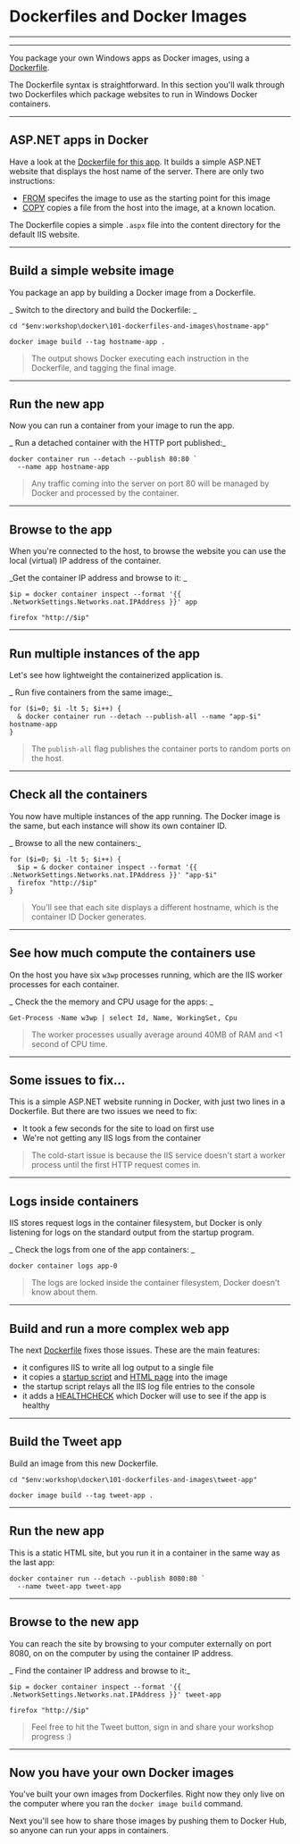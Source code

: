 ﻿# Dockerfiles and Docker Images

---

<section data-background-image="/img/101/Slide2.png">

---

You package your own Windows apps as Docker images, using a [Dockerfile](https://docs.docker.com/engine/reference/builder/). 

The Dockerfile syntax is straightforward. In this section you'll walk through two Dockerfiles which package websites to run in Windows Docker containers. 

---

## ASP.NET apps in Docker

Have a look at the [Dockerfile for this app](https://github.com/sixeyed/docker-windows-workshop/blob/master/docker/101-dockerfiles-and-images/hostname-app/Dockerfile). It builds a simple ASP.NET website that displays the host name of the server. There are only two instructions:

- [FROM](https://docs.docker.com/engine/reference/builder/#from) specifes the image to use as the starting point for this image
- [COPY](https://docs.docker.com/engine/reference/builder/#copy) copies a file from the host into the image, at a known location.

The Dockerfile copies a simple `.aspx` file into the content directory for the default IIS website. 

---

## Build a simple website image

You package an app by building a Docker image from a Dockerfile.

_ Switch to the directory and build the Dockerfile: _

```
cd "$env:workshop\docker\101-dockerfiles-and-images\hostname-app"

docker image build --tag hostname-app .
```

> The output shows Docker executing each instruction in the Dockerfile, and tagging the final image.

---

## Run the new app

Now you can run a container from your image to run the app.

_ Run a detached container with the HTTP port published:_

```
docker container run --detach --publish 80:80 `
  --name app hostname-app
```

> Any traffic coming into the server on port 80 will be managed by Docker and processed by the container.

---

## Browse to the app

When you're connected to the host, to browse the website you can use the local (virtual) IP address of the container.

_Get the container IP address and browse to it: _

```
$ip = docker container inspect --format '{{ .NetworkSettings.Networks.nat.IPAddress }}' app

firefox "http://$ip"
```

---

## Run multiple instances of the app

Let's see how lightweight the containerized application is. 

_ Run five containers from the same image:_

```
for ($i=0; $i -lt 5; $i++) {
  & docker container run --detach --publish-all --name "app-$i" hostname-app
}
```

> The `publish-all` flag publishes the container ports to random ports on the host. 

---

## Check all the containers

You now have multiple instances of the app running. The Docker image is the same, but each instance will show its own container ID.

_ Browse to all the new containers:_

```
for ($i=0; $i -lt 5; $i++) {
  $ip = & docker container inspect --format '{{ .NetworkSettings.Networks.nat.IPAddress }}' "app-$i"
  firefox "http://$ip"
}
```

> You'll see that each site displays a different hostname, which is the container ID Docker generates. 

---

## See how much compute the containers use

On the host you have six `w3wp` processes running, which are the IIS worker processes for each container.  

_ Check the the memory and CPU usage for the apps: _

```
Get-Process -Name w3wp | select Id, Name, WorkingSet, Cpu
```

> The worker processes usually average around 40MB of RAM and <1 second of CPU time.

---

## Some issues to fix...

This is a simple ASP.NET website running in Docker, with just two lines in a Dockerfile. But there are two issues we need to fix:

- It took a few seconds for the site to load on first use
- We're not getting any IIS logs from the container

> The cold-start issue is because the IIS service doesn't start a worker process until the first HTTP request comes in.

---

## Logs inside containers

IIS stores request logs in the container filesystem, but Docker is only listening for logs on the standard output from the startup program.

_ Check the logs from one of the app containers: _    

```
docker container logs app-0
```

> The logs are locked inside the container filesystem, Docker doesn't know about them.

---

## Build and run a more complex web app

The next [Dockerfile](https://github.com/sixeyed/docker-windows-workshop/blob/master/docker/101-dockerfiles-and-images/tweet-app/Dockerfile) fixes those issues. These are the main features:

- it configures IIS to write all log output to a single file
- it copies a [startup script](https://github.com/sixeyed/docker-windows-workshop/blob/master/docker/101-dockerfiles-and-images/tweet-app/start.ps1) and [HTML page](https://github.com/sixeyed/docker-windows-workshop/blob/master/docker/101-dockerfiles-and-images/tweet-app/index.html) into the image
- the startup script relays all the IIS log file entries to the console
- it adds a [HEALTHCHECK](https://docs.docker.com/engine/reference/builder/#healthcheck) which Docker will use to see if the app is healthy

---

## Build the Tweet app

Build an image from this new Dockerfile.

```
cd "$env:workshop\docker\101-dockerfiles-and-images\tweet-app"

docker image build --tag tweet-app .
```

---

## Run the new app

This is a static HTML site, but you run it in a container in the same way as the last app:

```
docker container run --detach --publish 8080:80 `
  --name tweet-app tweet-app
```

---

## Browse to the new app

You can reach the site by browsing to your computer externally on port 8080, on on the computer by using the container IP address.

_ Find the container IP address and browse to it:_

```
$ip = docker container inspect --format '{{ .NetworkSettings.Networks.nat.IPAddress }}' tweet-app

firefox "http://$ip"
```

> Feel free to hit the Tweet button, sign in and share your workshop progress :)

---


## Now you have your own Docker images

You've built your own images from Dockerfiles. Right now they only live on the computer where you ran the `docker image build` command.

Next you'll see how to share those images by pushing them to Docker Hub, so anyone can run your apps in containers.
